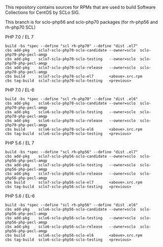 This repository contains sources for RPMs that are used
to build Software Collections for CentOS by SCLo SIG.

This branch is for sclo-php56 and sclo-php70 packages
(for rh-php56 and rh-php70 SCL)


PHP 7.0 / EL 7

    build -bs *spec --define "scl rh-php70" --define "dist .el7"
    cbs add-pkg    sclo7-sclo-php70-sclo-candidate --owner=sclo  sclo-php70-php-pecl-amqp
    cbs add-pkg    sclo7-sclo-php70-sclo-testing   --owner=sclo  sclo-php70-php-pecl-amqp
    cbs add-pkg    sclo7-sclo-php70-sclo-release   --owner=sclo  sclo-php70-php-pecl-amqp
    cbs build      sclo7-sclo-php70-sclo-el7       <above>.src.rpm
    cbs tag-build  sclo7-sclo-php70-sclo-testing   <previous>

PHP 7.0 / EL-6

    build -bs *spec --define "scl rh-php70" --define "dist .el6"
    cbs add-pkg    sclo6-sclo-php70-sclo-candidate --owner=sclo  sclo-php70-php-pecl-amqp
    cbs add-pkg    sclo6-sclo-php70-sclo-testing   --owner=sclo  sclo-php70-php-pecl-amqp
    cbs add-pkg    sclo6-sclo-php70-sclo-release   --owner=sclo  sclo-php70-php-pecl-amqp
    cbs build      sclo6-sclo-php70-sclo-el6       <above>.src.rpm
    cbs tag-build  sclo6-sclo-php70-sclo-testing   <previous>

PHP 5.6 / EL 7

    build -bs *spec --define "scl rh-php56" --define "dist .el7"
    cbs add-pkg    sclo7-sclo-php56-sclo-candidate --owner=sclo  sclo-php56-php-pecl-amqp
    cbs add-pkg    sclo7-sclo-php56-sclo-testing   --owner=sclo  sclo-php56-php-pecl-amqp
    cbs add-pkg    sclo7-sclo-php56-sclo-release   --owner=sclo  sclo-php56-php-pecl-amqp
    cbs build      sclo7-sclo-php56-sclo-el7       <above>.src.rpm
    cbs tag-build  sclo7-sclo-php56-sclo-testing   <previous>

PHP 5.6 / EL-6

    build -bs *spec --define "scl rh-php56" --define "dist .el6"
    cbs add-pkg    sclo6-sclo-php56-sclo-candidate --owner=sclo  sclo-php56-php-pecl-amqp
    cbs add-pkg    sclo6-sclo-php56-sclo-testing   --owner=sclo  sclo-php56-php-pecl-amqp
    cbs add-pkg    sclo6-sclo-php56-sclo-release   --owner=sclo  sclo-php56-php-pecl-amqp
    cbs build      sclo6-sclo-php56-sclo-el6       <above>.src.rpm
    cbs tag-build  sclo6-sclo-php56-sclo-testing   <previous>

